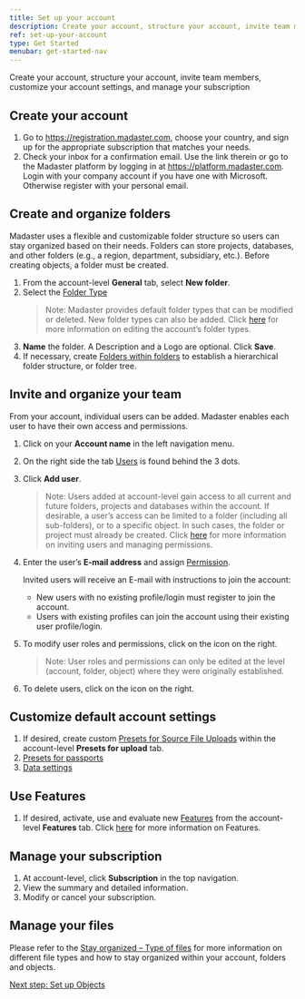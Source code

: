 ```yaml
---
title: Set up your account
description: Create your account, structure your account, invite team members, customize your account settings, and manage your subscription
ref: set-up-your-account
type: Get Started
menubar: get-started-nav
---
```


Create your account, structure your account, invite team members, customize your account settings, and manage your subscription

## Create your account

1. Go to <a href="https://registration.madaster.com" target="_blank">https://registration.madaster.com</a>, choose your country, and sign up for the appropriate subscription that matches your needs.
2. Check your inbox for a confirmation email. Use the link therein or go to the Madaster platform by logging in at <a href="https://platform.madaster.com/" target="_blank">https://platform.madaster.com</a>. Login with your company account if you have one with Microsoft. Otherwise register with your personal email.

## Create and organize folders

Madaster uses a flexible and customizable folder structure so users can stay organized based on their needs. Folders can store projects, databases, and other folders (e.g., a region, department, subsidiary, etc.). Before creating objects, a folder must be created.

1. From the account-level **General** tab, select **New folder**.
1. Select the <a href="../knowledge-base/folder-types-and-folder-structure" target="_blank">Folder Type</a>
   > Note: Madaster provides default folder types that can be modified or deleted. New folder types can also be added. Click <a href="../knowledge-base/folder-types-and-folder-structure" target="_blank">here</a> for more information on editing the account’s folder types.
1. **Name** the folder. A Description and a Logo are optional. Click **Save**.
1. If necessary, create <a href="../knowledge-base/folder-types-and-folder-structure" target="_blank">Folders within folders</a> to establish a hierarchical folder structure, or folder tree.

## Invite and organize your team

From your account, individual users can be added. Madaster enables each user to have their own access and permissions. 

1. Click on your **Account name** in the left navigation menu.
1. On the right side the tab <a href="../knowledge-base/users.html" target="_blank">Users</a> is found behind the 3 dots.
1. Click **Add user**.
   >Note: Users added at account-level gain access to all current and future folders, projects and databases within the account. If desirable, a user’s access can be limited to a folder (including all sub-folders), or to a specific object. In such cases, the folder or project must already be created. Click <a href="../knowledge-base/users" target="_blank">here</a> for more information on inviting users and managing permissions.
1. Enter the user’s **E-mail address** and assign <a href="../knowledge-base/users" target="_blank">Permission</a>.
   
   Invited users will receive an E-mail with instructions to join the account: 
     * New users with no existing profile/login must register to join the account.
     * Users with existing profiles can join the account using their existing user profile/login. 
1. To modify user roles and permissions, click on the <iconify-icon inline icon='mdi-pencil-outline'/> icon on the right.
   > Note: User roles and permissions can only be edited at the level (account, folder, object) where they were originally established.
1. To delete users, click on the <iconify-icon inline icon='mdi-delete'/> icon on the right.

## Customize default account settings

1. If desired, create custom <a href="../platform-pages/account/uploadpresets" target="_blank">Presets for Source File Uploads</a> within the account-level **Presets for upload** tab.
1. <a href="../platform-pages/account/passportpresets" target="_blank">Presets for passports</a>
1. <a href="../platform-pages/account/datasettings" target="_blank">Data settings</a>

## Use Features

1. If desired, activate, use and evaluate new <a href="../knowledge-base/features" target="_blank">Features</a> from the account-level **Features** tab. Click <a href="../knowledge-base/features" target="_blank">here</a> for more information on Features.

## Manage your subscription

1. At account-level, click **Subscription** in the top navigation.
1. View the summary and detailed information.
1. Modify or cancel your subscription.

## Manage your files

Please refer to the <a href="../knowledge-base/stay-organized#types-of-files" target="_blank">Stay organized – Type of files</a> for more information on different file types and how to stay organized within your account, folders and objects.

<a class="next-button" href="../get-started/set-up-objects">Next step: Set up Objects</a>
